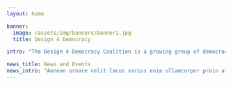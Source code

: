 ```yaml
---
layout: home

banner:
  image: /assets/img/banners/banner1.jpg
  title: Design 4 Democracy

intro: "The Design 4 Democracy Coalition is a growing group of democracy and human rights organizations around the world that is committed to ensuring that the technology industry embraces democracy as a core design principle. Coming from a diverse collection of regions, political ideologies and backgrounds, the Coalition is united in a shared commitment that technology platforms and products should help build a more just and democratic world. The public square is increasingly digital. More than ever, political views and identities are formed online. By developing a forum for coordination and support within the democracy community on technology issues, and by creating an institutional channel for communication between the democracy community and the tech industry, the Design 4 Democracy Coalition is working to strengthen democracy in the digital age. "

news_title: News and Events
news_intro: "Aenean ornare velit lacus varius enim ullamcorper proin aliquam facilisis ante sed etiam magna interdum congue."
---
```

